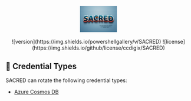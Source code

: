 <div align="center">
    <p>
        <a align="center" href="" target="_blank">
            <img width="20%" src="../SACRED.png">
        </a>
    </p>
![version](https://img.shields.io/powershellgallery/v/SACRED)
![license](https://img.shields.io/github/license/ccdigix/SACRED)
</div>

## 🔑 Credential Types

SACRED can rotate the following credential types:

- [Azure Cosmos DB](AzureCosmosDB.md)